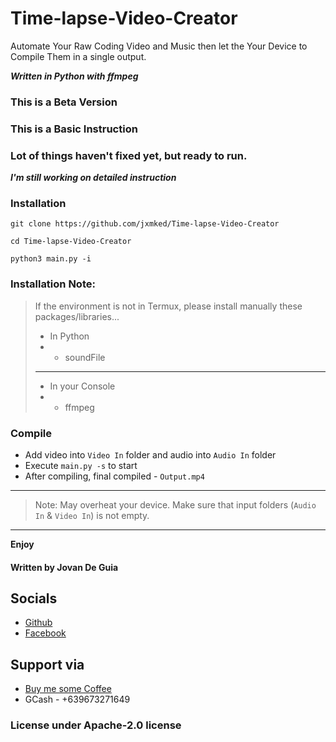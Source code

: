 # Time-lapse-Video-Creator
Automate Your Raw Coding Video and Music then let the Your Device to Compile Them in a single output. 

___Written in Python with ffmpeg___

### This is a Beta Version
### This is a Basic Instruction
### Lot of things haven't fixed yet, but ready to run.

___I'm still working on detailed instruction___

### Installation
`git clone https://github.com/jxmked/Time-lapse-Video-Creator`

`cd Time-lapse-Video-Creator`

`python3 main.py -i`

### Installation Note:
> If the environment is not in Termux, please install manually these packages/libraries...
> - In Python
> - - soundFile
> ----
> - In your Console
> - - ffmpeg


### Compile
- Add video into `Video In` folder and audio into `Audio In` folder
- Execute `main.py -s` to start
- After compiling, final compiled - `Output.mp4` 

----

> Note: May overheat your device. 
> Make sure that input folders (`Audio In` & `Video In`) is not empty.

----

****Enjoy****
#### Written by Jovan De Guia

## Socials

- [Github](https://github.com/jxmked)
- [Facebook](https://www.facebook.com/deguia25)

## Support via

- [Buy me some Coffee](https://www.buymeacoffee.com/jxmked)
- GCash - +639673271649

### License under Apache-2.0 license